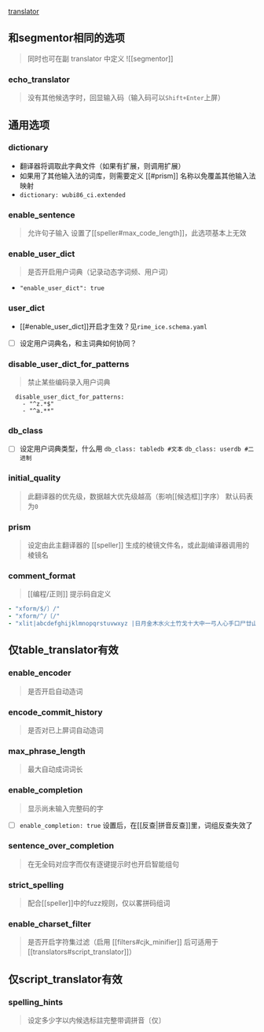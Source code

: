 [translator](https://github.com/LEOYoon-Tsaw/Rime_collections/blob/master/Rime_description.md#三translator)

## 和segmentor相同的选项
> 同时也可在副 translator 中定义
![[segmentor]]
### echo_translator
> 没有其他候选字时，回显输入码（输入码可以`Shift+Enter`上屏）

## 通用选项

### dictionary
- 翻译器将调取此字典文件（如果有扩展，则调用扩展）
- 如果用了其他输入法的词库，则需要定义 [[#prism]] 名称以免覆盖其他输入法映射
- `dictionary: wubi86_ci.extended`

### enable_sentence
> 允许句子输入
设置了[[speller#max_code_length]]，此选项基本上无效

### enable_user_dict
> 是否开启用户词典（记录动态字词频、用户词）
- `"enable_user_dict": true`
### user_dict
- [[#enable_user_dict]]开启才生效？见`rime_ice.schema.yaml`
- [ ] 设定用户词典名，和主词典如何协同？
### disable_user_dict_for_patterns
> 禁止某些编码录入用户词典
```
  disable_user_dict_for_patterns:
    - "^z.*$"
    - "^a.**"
```

### db_class
- [ ] 设定用户词典类型，什么用
`db_class: tabledb #文本`
`db_class: userdb #二进制`

### initial_quality
> 此翻译器的优先级，数据越大优先级越高（影响[[候选框]]字序）
> 默认码表为`0`

### prism
> 设定由此主翻译器的 [[speller]] 生成的棱镜文件名，或此副编译器调用的棱镜名

### comment_format
> [[编程/正则]]
提示码自定义
```yaml
- "xform/$/〕/"
- "xform/^/〔/"
- "xlit|abcdefghijklmnopqrstuvwxyz |日月金木水火土竹戈十大中一弓人心手口尸廿山女田止卜片、|"
```

## 仅table_translator有效
### enable_encoder
> 是否开启自动造词
### encode_commit_history
> 是否对已上屏词自动造词
### max_phrase_length
> 最大自动成词词长
### enable_completion
> 显示尚未输入完整码的字
- [ ] `enable_completion: true` 设置后，在[[反查|拼音反查]]里，词组反查失效了
### sentence_over_completion
> 在无全码对应字而仅有逐键提示时也开启智能组句
### strict_spelling
> 配合[[speller]]中的fuzz规则，仅以畧拼码组词
### enable_charset_filter
> 是否开启字符集过滤（启用 [[filters#cjk_minifier]] 后可适用于 [[translators#script_translator]]）

## 仅script_translator有效
### spelling_hints
> 设定多少字以内候选标註完整带调拼音〔仅〕
